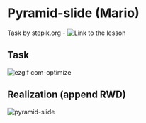 # Pyramid-slide (Mario)
Task by stepik.org - ![Link to the lesson](https://stepik.org/lesson/50578/step/2?course=Introduction-to-JavaScript-and-React&unit=28948)
## Task 
![ezgif com-optimize](https://user-images.githubusercontent.com/16884864/31291914-afda81de-aad1-11e7-8de0-ae6f6fa53c4f.gif)
## Realization (append RWD)
![pyramid-slide](https://user-images.githubusercontent.com/16884864/31291739-0e59af4c-aad1-11e7-87b1-78eba8e47684.gif)
